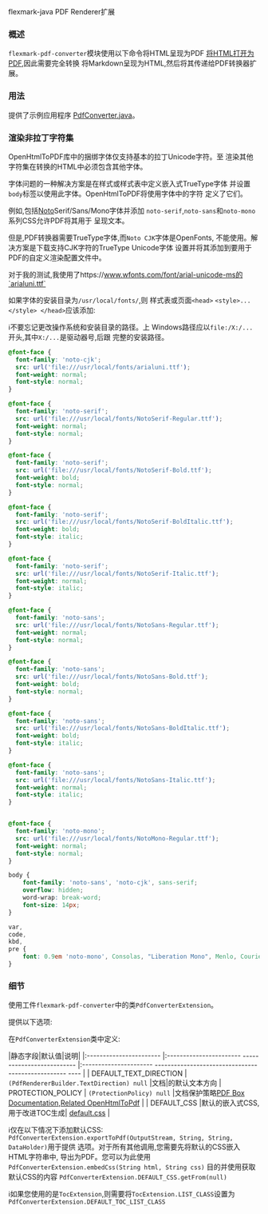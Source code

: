 flexmark-java PDF Renderer扩展

### 概述

`flexmark-pdf-converter`模块使用以下命令将HTML呈现为PDF
[将HTML打开为PDF](https://github.com/danfickle/openhtmltopdf),因此需要完全转换
将Markdown呈现为HTML,然后将其传递给PDF转换器扩展。

### 用法

提供了示例应用程序
[PdfConverter.java](https://github.com/vsch/flexmark-java/blob/master/flexmark-java-samples/src/com/vladsch/flexmark/java/samples/PdfConverter.java)。

### 渲染非拉丁字符集

OpenHtmlToPDF库中的捆绑字体仅支持基本的拉丁Unicode字符。至
渲染其他字符集在转换的HTML中必须包含其他字体。

字体问题的一种解决方案是在样式或样式表中定义嵌入式TrueType字体
并设置`body`标签以使用此字体。OpenHtmlToPDF将使用字体中的字符
定义了它们。

例如,包括[Noto](https://www.google.com/get/noto/)Serif/Sans/Mono字体并添加
`noto-serif`,`noto-sans`和`noto-mono`系列CSS允许PDF将其用于
呈现文本。

但是,PDF转换器需要TrueType字体,而`Noto CJK`字体是OpenFonts,
不能使用。解决方案是下载支持CJK字符的TrueType Unicode字体
设置并将其添加到要用于PDF的自定义渲染配置文件中。

对于我的测试,我使用了https://www.wfonts.com/font/arial-unicode-ms的`arialuni.ttf`

如果字体的安装目录为`/usr/local/fonts/`,则
样式表或页面`<head>` `<style>...</style> </head>`应该添加:

:information_source:不要忘记更改操作系统和安装目录的路径。上
Windows路径应以`file:/X:/...`开头,其中`X:/...`是驱动器号,后跟
完整的安装路径。

```css
@font-face {
  font-family: 'noto-cjk';
  src: url('file:///usr/local/fonts/arialuni.ttf');
  font-weight: normal;
  font-style: normal;
}

@font-face {
  font-family: 'noto-serif';
  src: url('file:///usr/local/fonts/NotoSerif-Regular.ttf');
  font-weight: normal;
  font-style: normal;
}

@font-face {
  font-family: 'noto-serif';
  src: url('file:///usr/local/fonts/NotoSerif-Bold.ttf');
  font-weight: bold;
  font-style: normal;
}

@font-face {
  font-family: 'noto-serif';
  src: url('file:///usr/local/fonts/NotoSerif-BoldItalic.ttf');
  font-weight: bold;
  font-style: italic;
}

@font-face {
  font-family: 'noto-serif';
  src: url('file:///usr/local/fonts/NotoSerif-Italic.ttf');
  font-weight: normal;
  font-style: italic;
}

@font-face {
  font-family: 'noto-sans';
  src: url('file:///usr/local/fonts/NotoSans-Regular.ttf');
  font-weight: normal;
  font-style: normal;
}

@font-face {
  font-family: 'noto-sans';
  src: url('file:///usr/local/fonts/NotoSans-Bold.ttf');
  font-weight: bold;
  font-style: normal;
}

@font-face {
  font-family: 'noto-sans';
  src: url('file:///usr/local/fonts/NotoSans-BoldItalic.ttf');
  font-weight: bold;
  font-style: italic;
}

@font-face {
  font-family: 'noto-sans';
  src: url('file:///usr/local/fonts/NotoSans-Italic.ttf');
  font-weight: normal;
  font-style: italic;
}


@font-face {
  font-family: 'noto-mono';
  src: url('file:///usr/local/fonts/NotoMono-Regular.ttf');
  font-weight: normal;
  font-style: normal;
}

body {
    font-family: 'noto-sans', 'noto-cjk', sans-serif;
    overflow: hidden;
    word-wrap: break-word;
    font-size: 14px;
}

var,
code,
kbd,
pre {
    font: 0.9em 'noto-mono', Consolas, "Liberation Mono", Menlo, Courier, monospace;
}

```

### 细节

使用工件`flexmark-pdf-converter`中的类`PdfConverterExtension`。

提供以下选项:

在`PdfConverterExtension`类中定义:

|静态字段|默认值|说明|
|:----------------------- |:----------------------- -------------------------- |:---------------------- -------------------------------------------------- ---- |
| DEFAULT_TEXT_DIRECTION | `(PdfRendererBuilder.TextDirection) null` |文档|的默认文本方向
| PROTECTION_POLICY | `(ProtectionPolicy) null` |文档保护策略[PDF Box Documentation],[Related OpenHtmlToPdf] |
| DEFAULT_CSS |默认的嵌入式CSS,用于改进TOC生成| [default.css] |

:information_source:仅在以下情况下添加默认CSS:
`PdfConverterExtension.exportToPdf(OutputStream, String, String, DataHolder)`用于提供
选项。对于所有其他调用,您需要先将默认的CSS嵌入HTML字符串中,
导出为PDF。您可以为此使用`PdfConverterExtension.embedCss(String html, String css)`
目的并使用获取默认CSS的内容
`PdfConverterExtension.DEFAULT_CSS.getFrom(null)`

:information_source:如果您使用的是`TocExtension`,则需要将`TocExtension.LIST_CLASS`设置为
`PdfConverterExtension.DEFAULT_TOC_LIST_CLASS`

[default.css]: https://github.com/vsch/flexmark-java/blob/master/flexmark-pdf-converter/src/main/resources/default.css
[PDF Box Documentation]: https://pdfbox.apache.org/docs/2.0.5/javadocs/org/apache/pdfbox/pdmodel/encryption/AccessPermission.html
[Related OpenHtmlToPdf]: https://github.com/danfickle/openhtmltopdf/issues/30